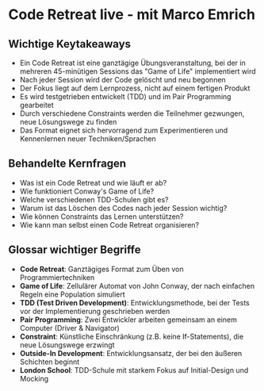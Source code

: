 # Code Retreat live - mit Marco Emrich

## Wichtige Keytakeaways
- Ein Code Retreat ist eine ganztägige Übungsveranstaltung, bei der in mehreren 45-minütigen Sessions das "Game of Life" implementiert wird
- Nach jeder Session wird der Code gelöscht und neu begonnen
- Der Fokus liegt auf dem Lernprozess, nicht auf einem fertigen Produkt
- Es wird testgetrieben entwickelt (TDD) und im Pair Programming gearbeitet
- Durch verschiedene Constraints werden die Teilnehmer gezwungen, neue Lösungswege zu finden
- Das Format eignet sich hervorragend zum Experimentieren und Kennenlernen neuer Techniken/Sprachen

## Behandelte Kernfragen
- Was ist ein Code Retreat und wie läuft er ab?
- Wie funktioniert Conway's Game of Life?
- Welche verschiedenen TDD-Schulen gibt es?
- Warum ist das Löschen des Codes nach jeder Session wichtig?
- Wie können Constraints das Lernen unterstützen?
- Wie kann man selbst einen Code Retreat organisieren?

## Glossar wichtiger Begriffe
- **Code Retreat**: Ganztägiges Format zum Üben von Programmiertechniken
- **Game of Life**: Zellulärer Automat von John Conway, der nach einfachen Regeln eine Population simuliert
- **TDD (Test Driven Development)**: Entwicklungsmethode, bei der Tests vor der Implementierung geschrieben werden 
- **Pair Programming**: Zwei Entwickler arbeiten gemeinsam an einem Computer (Driver & Navigator)
- **Constraint**: Künstliche Einschränkung (z.B. keine If-Statements), die neue Lösungswege erzwingt
- **Outside-In Development**: Entwicklungsansatz, der bei den äußeren Schichten beginnt
- **London School**: TDD-Schule mit starkem Fokus auf Initial-Design und Mocking